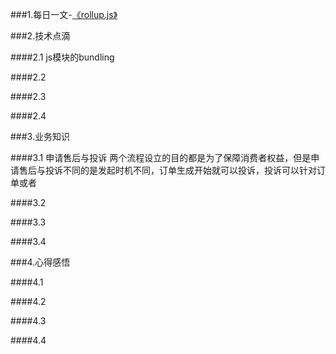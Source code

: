 
###1.每日一文-[《rollup.js》](http://rollupjs.org)


###2.技术点滴

####2.1 js模块的bundling

####2.2

####2.3

####2.4

###3.业务知识

####3.1 申请售后与投诉
   两个流程设立的目的都是为了保障消费者权益，但是申请售后与投诉不同的是发起时机不同，订单生成开始就可以投诉，投诉可以针对订单或者

####3.2

####3.3

####3.4

###4.心得感悟

####4.1

####4.2

####4.3

####4.4